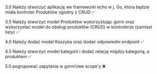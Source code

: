 3.0 Należy stworzyć aplikację we frameworki echo w j. Go, która będzie
miała kontroler Produktów zgodny z CRUD ✅

3.5 Należy stworzyć model Produktów wykorzystując gorm oraz
wykorzystać model do obsługi produktów (CRUD) w kontrolerze (zamiast
listy) ✅

4.0 Należy dodać model Koszyka oraz dodać odpowiedni endpoint ✅

4.5 Należy stworzyć model kategorii i dodać relację między kategorią,
a produktem ✅

5.0 pogrupować zapytania w gorm’owe scope'y ❌